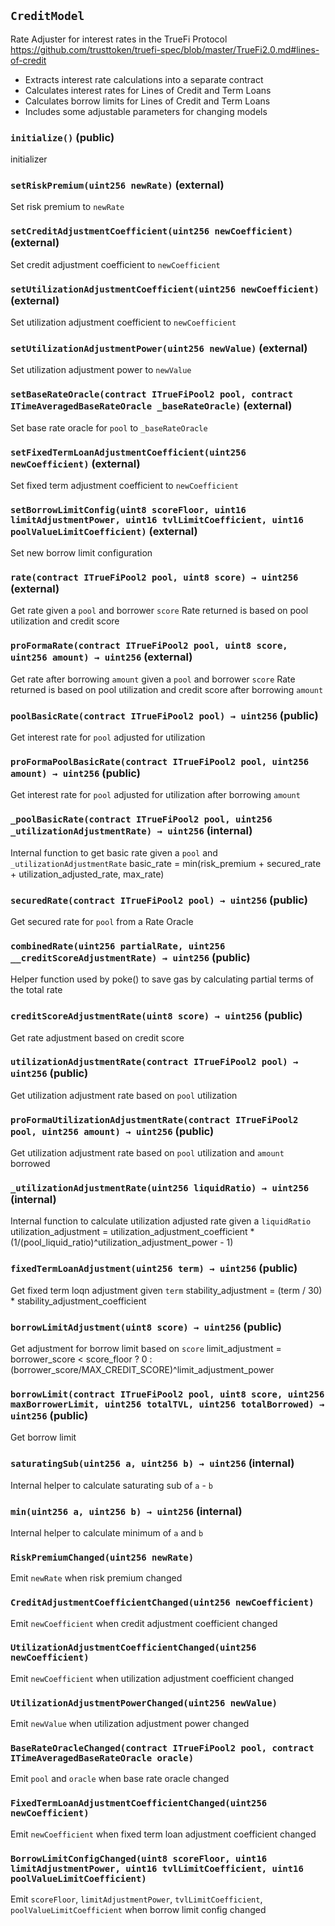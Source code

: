 ## `CreditModel`



Rate Adjuster for interest rates in the TrueFi Protocol
https://github.com/trusttoken/truefi-spec/blob/master/TrueFi2.0.md#lines-of-credit
- Extracts interest rate calculations into a separate contract
- Calculates interest rates for Lines of Credit and Term Loans
- Calculates borrow limits for Lines of Credit and Term Loans
- Includes some adjustable parameters for changing models


### `initialize()` (public)



initializer

### `setRiskPremium(uint256 newRate)` (external)



Set risk premium to `newRate`

### `setCreditAdjustmentCoefficient(uint256 newCoefficient)` (external)



Set credit adjustment coefficient to `newCoefficient`

### `setUtilizationAdjustmentCoefficient(uint256 newCoefficient)` (external)



Set utilization adjustment coefficient to `newCoefficient`

### `setUtilizationAdjustmentPower(uint256 newValue)` (external)



Set utilization adjustment power to `newValue`

### `setBaseRateOracle(contract ITrueFiPool2 pool, contract ITimeAveragedBaseRateOracle _baseRateOracle)` (external)



Set base rate oracle for `pool` to `_baseRateOracle`

### `setFixedTermLoanAdjustmentCoefficient(uint256 newCoefficient)` (external)



Set fixed term adjustment coefficient to `newCoefficient`

### `setBorrowLimitConfig(uint8 scoreFloor, uint16 limitAdjustmentPower, uint16 tvlLimitCoefficient, uint16 poolValueLimitCoefficient)` (external)



Set new borrow limit configuration


### `rate(contract ITrueFiPool2 pool, uint8 score) → uint256` (external)



Get rate given a `pool` and borrower `score`
Rate returned is based on pool utilization and credit score


### `proFormaRate(contract ITrueFiPool2 pool, uint8 score, uint256 amount) → uint256` (external)



Get rate after borrowing `amount` given a `pool` and borrower `score`
Rate returned is based on pool utilization and credit score after borrowing `amount`


### `poolBasicRate(contract ITrueFiPool2 pool) → uint256` (public)



Get interest rate for `pool` adjusted for utilization


### `proFormaPoolBasicRate(contract ITrueFiPool2 pool, uint256 amount) → uint256` (public)



Get interest rate for `pool` adjusted for utilization after borrowing `amount`


### `_poolBasicRate(contract ITrueFiPool2 pool, uint256 _utilizationAdjustmentRate) → uint256` (internal)



Internal function to get basic rate given a `pool` and `_utilizationAdjustmentRate`
basic_rate = min(risk_premium + secured_rate + utilization_adjusted_rate, max_rate)

### `securedRate(contract ITrueFiPool2 pool) → uint256` (public)



Get secured rate for `pool` from a Rate Oracle


### `combinedRate(uint256 partialRate, uint256 __creditScoreAdjustmentRate) → uint256` (public)



Helper function used by poke() to save gas by calculating partial terms of the total rate


### `creditScoreAdjustmentRate(uint8 score) → uint256` (public)



Get rate adjustment based on credit score


### `utilizationAdjustmentRate(contract ITrueFiPool2 pool) → uint256` (public)



Get utilization adjustment rate based on `pool` utilization


### `proFormaUtilizationAdjustmentRate(contract ITrueFiPool2 pool, uint256 amount) → uint256` (public)



Get utilization adjustment rate based on `pool` utilization and `amount` borrowed


### `_utilizationAdjustmentRate(uint256 liquidRatio) → uint256` (internal)



Internal function to calculate utilization adjusted rate given a `liquidRatio`
utilization_adjustment = utilization_adjustment_coefficient * (1/(pool_liquid_ratio)^utilization_adjustment_power - 1)

### `fixedTermLoanAdjustment(uint256 term) → uint256` (public)



Get fixed term loqn adjustment given `term`
stability_adjustment = (term / 30) * stability_adjustment_coefficient


### `borrowLimitAdjustment(uint8 score) → uint256` (public)



Get adjustment for borrow limit based on `score`
limit_adjustment = borrower_score < score_floor ? 0 : (borrower_score/MAX_CREDIT_SCORE)^limit_adjustment_power


### `borrowLimit(contract ITrueFiPool2 pool, uint8 score, uint256 maxBorrowerLimit, uint256 totalTVL, uint256 totalBorrowed) → uint256` (public)



Get borrow limit


### `saturatingSub(uint256 a, uint256 b) → uint256` (internal)



Internal helper to calculate saturating sub of `a` - `b`

### `min(uint256 a, uint256 b) → uint256` (internal)



Internal helper to calculate minimum of `a` and `b`


### `RiskPremiumChanged(uint256 newRate)`



Emit `newRate` when risk premium changed

### `CreditAdjustmentCoefficientChanged(uint256 newCoefficient)`



Emit `newCoefficient` when credit adjustment coefficient changed

### `UtilizationAdjustmentCoefficientChanged(uint256 newCoefficient)`



Emit `newCoefficient` when utilization adjustment coefficient changed

### `UtilizationAdjustmentPowerChanged(uint256 newValue)`



Emit `newValue` when utilization adjustment power changed

### `BaseRateOracleChanged(contract ITrueFiPool2 pool, contract ITimeAveragedBaseRateOracle oracle)`



Emit `pool` and `oracle` when base rate oracle changed

### `FixedTermLoanAdjustmentCoefficientChanged(uint256 newCoefficient)`



Emit `newCoefficient` when fixed term loan adjustment coefficient changed

### `BorrowLimitConfigChanged(uint8 scoreFloor, uint16 limitAdjustmentPower, uint16 tvlLimitCoefficient, uint16 poolValueLimitCoefficient)`



Emit `scoreFloor`, `limitAdjustmentPower`, `tvlLimitCoefficient`, `poolValueLimitCoefficient`
when borrow limit config changed

